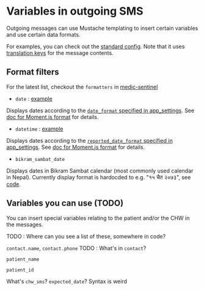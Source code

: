 # Variables in outgoing SMS

Outgoing messages can use Mustache templating to insert certain variables and use certain data formats.

For examples, you can check out the [standard config](https://github.com/medic/medic-projects/blob/master/default-sms-workflow/standard/app_settings.json).
Note that it uses [translation keys](https://github.com/medic/medic-webapp/blob/master/translations/messages-en.properties) for the message contents.

## Format filters
For the latest list, checkout the `formatters` in [medic-sentinel](https://github.com/medic/medic-sentinel/blob/master/lib/template.js#L18)

 - `date` : [example](https://github.com/medic/medic-webapp/blob/master/translations/messages-en.properties#L822)

Displays dates according to the [`date_format` specified in app_settings](https://github.com/medic/medic-projects/blob/master/default-sms-workflow/standard/app_settings.json#L31). See [doc for Moment.js format](https://momentjs.com/docs/#/parsing/string-format/) for details.

 - `datetime` : [example](https://github.com/medic/medic-webapp/blob/master/translations/messages-en.properties#L372)

Displays dates according to the [`reported_date_format` specified in app_settings](https://github.com/medic/medic-projects/blob/master/default-sms-workflow/standard/app_settings.json#L32). See [doc for Moment.js format](https://momentjs.com/docs/#/parsing/string-format/) for details.

 - `bikram_sambat_date` 
 
 Displays dates in Bikram Sambat calendar (most commonly used calendar in Nepal). Currently display format is hardocded to e.g. "१५ चैत २०७३", see [code](https://github.com/medic/medic-sentinel/blob/master/lib/template.js#L21).


## Variables you can use (TODO)
You can insert special variables relating to the patient and/or the CHW in the messages.

TODO : Where can you see a list of these, somewhere in code? 

`contact.name`, `contact.phone`
TODO : What's in `contact`?

`patient_name`

`patient_id`

What's `chw_sms`? `expected_date`? Syntax is weird
